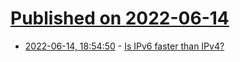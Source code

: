 # [Published on 2022-06-14](index.md)

* [2022-06-14, 18:54:50](https://news.ycombinator.com/item?id=31744225) - [Is IPv6 faster than IPv4?](https://pansift.com/blog/is-ipv6-faster-than-ipv4/)
